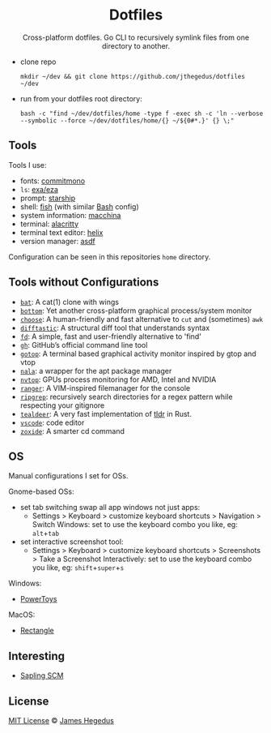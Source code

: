 <!-- markdownlint-disable-next-line -->
<div align="center">

# Dotfiles

Cross-platform dotfiles. Go CLI to recursively symlink files from one directory to another.

</div>

* clone repo

  ```shell
  mkdir ~/dev && git clone https://github.com/jthegedus/dotfiles ~/dev
  ```

* run from your dotfiles root directory:

  ```shell
  bash -c "find ~/dev/dotfiles/home -type f -exec sh -c 'ln --verbose --symbolic --force ~/dev/dotfiles/home/{} ~/${0#*.}' {} \;"
  ```

  <!-- bash -c "find ~/dev/dotfiles/home -type f -exec ln --verbose --symbolic --force {} ~ \;" -->
<!--   cp --interactive --recursive --symbolic-link --verbose ~/dev/dotfiles/home ~ -->
<!-- bash -c "cd ~/dev/dotfiles/home && find . -type f -exec cp --interactive --parents --symbolic-link --verbose {} ~ \;" -->

## Tools

Tools I use:

* fonts: [commitmono](https://commitmono.com/)
* `ls`: [exa/eza](https://eza.rocks/)
* prompt: [starship](https://starship.rs/)
* shell: [fish](https://fishshell.com/) (with similar [Bash](https://en.wikipedia.org/wiki/Bash_(Unix_shell)) config)
* system information: [macchina](https://github.com/Macchina-CLI/macchina)
* terminal: [alacritty](https://alacritty.org/)
* terminal text editor: [helix](https://helix-editor.com/)
* version manager: [asdf](https://asdf-vm.com)

Configuration can be seen in this repositories `home` directory.

## Tools without Configurations

* [`bat`](https://github.com/sharkdp/bat): A cat(1) clone with wings
* [`bottom`](https://github.com/ClementTsang/bottom): Yet another cross-platform graphical process/system monitor
* [`choose`](https://github.com/theryangeary/choose): A human-friendly and fast alternative to `cut` and (sometimes) `awk`
* [`difftastic`](https://difftastic.wilfred.me.uk/): A structural diff tool that understands syntax
* [`fd`](https://github.com/sharkdp/fd): A simple, fast and user-friendly alternative to 'find'
* [`gh`](https://github.com/cli/cli): GitHub’s official command line tool
* [`gotop`](https://github.com/xxxserxxx/gotop): A terminal based graphical activity monitor inspired by gtop and vtop
* [`nala`](https://github.com/volitank/nala): a wrapper for the apt package manager
* [`nvtop`](https://github.com/Syllo/nvtop): GPUs process monitoring for AMD, Intel and NVIDIA
* [`ranger`](https://github.com/ranger/ranger): A VIM-inspired filemanager for the console
* [`ripgrep`](https://github.com/BurntSushi/ripgrep): recursively search directories for a regex pattern while respecting your gitignore
* [`tealdeer`](https://github.com/dbrgn/tealdeer): A very fast implementation of [tldr](https://github.com/tldr-pages/tldr) in Rust.
* [`vscode`](https://code.visualstudio.com/): code editor
* [`zoxide`](https://github.com/ajeetdsouza/zoxide): A smarter cd command

## OS

Manual configurations I set for OSs.

Gnome-based OSs:

* set tab switching swap all app windows not just apps:
  * Settings > Keyboard > customize keyboard shortcuts > Navigation > Switch Windows: set to use the keyboard combo you like, eg: `alt`+`tab`
* set interactive screenshot tool:
  * Settings > Keyboard > customize keyboard shortcuts > Screenshots > Take a Screenshot Interactively: set to use the keyboard combo you like, eg: `shift`+`super`+`s`

Windows:

* [PowerToys](https://learn.microsoft.com/en-us/windows/powertoys/)

MacOS:

* [Rectangle](https://rectangleapp.com/)

## Interesting

* [Sapling SCM](https://sapling-scm.com/)

## License

[MIT License](LICENSE) © [James Hegedus](https://github.com/jthegedus/)
